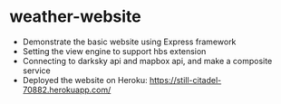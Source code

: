 # weather-website
- Demonstrate the basic website using Express framework
- Setting the view engine to support hbs extension 
- Connecting to darksky api and mapbox api, and make a composite service
- Deployed the website on Heroku: https://still-citadel-70882.herokuapp.com/
